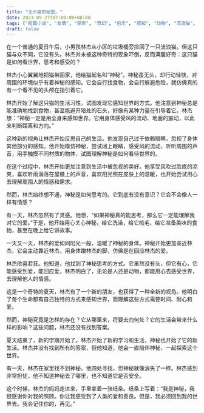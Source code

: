 ```yaml
---
title: "无头猫的秘密。"
date: 2023-09-27T07:00:00+08:00
tags: ["短篇小说", "友情", "探索", "奇幻", "启示", "感知", "动物", "流浪猫", "感情", "生活", "思考", "视角", "爱", "神秘", "开放结局", "ChatGPT"]
draft: false
--- 
```


在一个普通的夏日午后，小男孩林杰从小区的垃圾桶旁捡回了一只流浪猫。但这只猫与众不同，它没有头。林杰并未被这种奇特的现象吓倒，反而满腹好奇：这只猫是如何看世界，思考和感受的？

林杰小心翼翼地把猫带回家，他给猫起名叫“神秘”。神秘虽无头，却行动轻快，对周围的环境似乎有着神秘的感知。它会自行找食物，会自行躲避危险，就仿佛真的有一个看不见的头颅在指引着它。

林杰开始了解这只猫的生活习性，试图发现它感知世界的方式。他注意到神秘总是能准确地找到食物，甚至能避开暗处的石头，好像有某种力量在引导着它。林杰想：“神秘一定是用全身来感知世界。它用身体感受风的流动、地面的震动，以此来判断距离和方向。”

这种新的视角让林杰开始反思自己的生活。他发现自己过于依赖眼睛，忽视了身体其他部分的感知。他开始模仿神秘，尝试闭上眼睛，感受风的流动，听听周围的声音，用手触摸不同材质的物体，试图理解神秘是如何看待世界的。

在这个过程中，林杰开始更加注意到生活中被忽视的美好。他享受风吹过脸庞的凉爽，喜欢听雨滴落在屋檐上的声音，喜欢阳光照在皮肤上的温暖，也开始尝试用心去理解周围人的情感和需求。

然而，林杰始终想不通，神秘是如何思考的。它到底有没有意识？它会不会像人一样有情感？

有一天，林杰忽然有了灵感。他想，“如果神秘真的能思考，那么它一定能理解我对它的爱。”于是，他开始用心关心神秘，给它洗澡，给它梳毛，给它准备美味的食物，甚至在晚上给它讲故事。

一天又一天，林杰的爱如同阳光一般，温暖了神秘的身体。神秘开始更加亲近林杰，它会主动靠近林杰，用身体蹭林杰的脚，仿佛是在回应林杰的爱。

林杰欣喜若狂。他知道，他找到了神秘思考的方式。它虽然没有头，但它有心，它能感受到爱，能回应爱。林杰明白了，无论是人还是动物，都能用心去感受世界，去理解他人的情感。

这是一个奇特的夏天，林杰有了一个新的朋友，也获得了一种全新的视角。他明白了每个生命都有自己独特的方式来感知世界，而理解这些方式需要时间、耐心和爱。

然而，神秘究竟是怎样的存在？它从哪里来，将要去向何处？它的生活会带来什么样的影响？这些问题，林杰还没有找到答案。

夏天结束了，新的学期开始了。林杰开始了新的学习和生活，神秘也开始了它的新生活。林杰并没有找到所有的答案，但他知道，他会一直陪伴神秘，一起探索这个世界。

有一天，林杰在家里找不到神秘。他四处寻找，但神秘就像消失了一样。林杰感到非常担忧，他不知道神秘去了哪里，也不知道它是否安全。

这个时候，林杰的妈妈走进来，手里拿着一张纸条。纸条上写着：“我是神秘，我很感谢你对我的照顾。你让我感受到了人类的爱和善良。但是，我必须回到我的世界去。我会记住你的，再见。”
